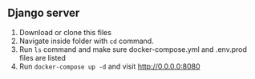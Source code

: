 ## Django server

1. Download or clone this files
2. Navigate inside folder with `cd` command.
3. Run `ls` command and make sure docker-compose.yml and .env.prod files are listed
4. Run `docker-compose up -d` and visit http://0.0.0.0:8080
